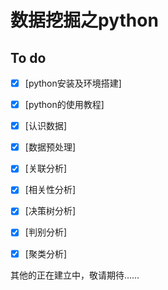 # 数据挖掘之python

## To do
- [x] [python安装及环境搭建]
- [x] [python的使用教程]
- [x] [认识数据]
- [x] [数据预处理]
- [x] [关联分析]
- [x] [相关性分析]
- [x] [决策树分析]
- [x] [判别分析]
- [x] [聚类分析]


其他的正在建立中，敬请期待……
